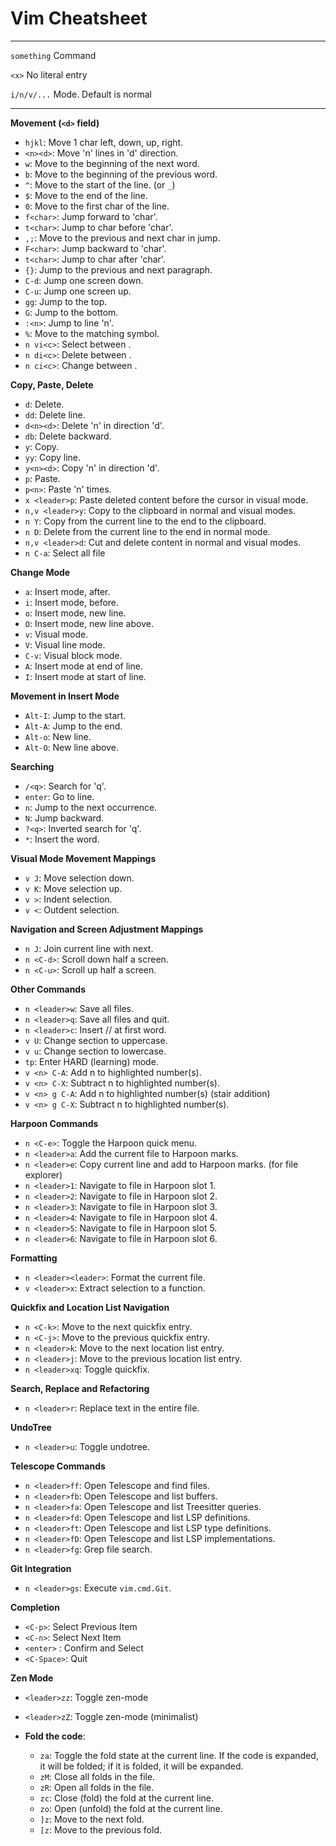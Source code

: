 # Vim Cheatsheet
---
`something` Command

`<x>` No literal entry

`i/n/v/...` Mode. Default is normal

---

**Movement (`<d>` field)**
- `hjkl`: Move 1 char left, down, up, right.
- `<n><d>`: Move 'n' lines in 'd' direction.
- `w`: Move to the beginning of the next word.
- `b`: Move to the beginning of the previous word.
- `^`: Move to the start of the line. (or `_`)
- `$`: Move to the end of the line.
- `0`: Move to the first char of the line.
- `f<char>`: Jump forward to 'char'.
- `t<char>`: Jump to char before 'char'.
- `,;`: Move to the previous and next char in jump.
- `F<char>`: Jump backward to 'char'.
- `t<char>`: Jump to char after 'char'.
- `{}`: Jump to the previous and next paragraph.
- `C-d`: Jump one screen down.
- `C-u`: Jump one screen up.
- `gg`: Jump to the top.
- `G`: Jump to the bottom.
- `:<n>`: Jump to line 'n'.
- `%`: Move to the matching symbol.
- `n vi<c>`: Select between <c>.
- `n di<c>`: Delete between <c>.
- `n ci<c>`: Change between <c>.

**Copy, Paste, Delete**
- `d`: Delete.
- `dd`: Delete line.
- `d<n><d>`: Delete 'n' in direction 'd'.
- `db`: Delete backward.
- `y`: Copy.
- `yy`: Copy line.
- `y<n><d>`: Copy 'n' in direction 'd'.
- `p`: Paste.
- `p<n>`: Paste 'n' times.
- `x <leader>p`: Paste deleted content before the cursor in visual mode.
- `n,v <leader>y`: Copy to the clipboard in normal and visual modes.
- `n Y`: Copy from the current line to the end to the clipboard.
- `n D`: Delete from the current line to the end in normal mode.
- `n,v <leader>d`: Cut and delete content in normal and visual modes.
- `n C-a`: Select all file

**Change Mode**
- `a`: Insert mode, after.
- `i`: Insert mode, before.
- `o`: Insert mode, new line.
- `O`: Insert mode, new line above.
- `v`: Visual mode.
- `V`: Visual line mode.
- `C-v`: Visual block mode.
- `A`: Insert mode at end of line.
- `I`: Insert mode at start of line.

**Movement in Insert Mode**
- `Alt-I`: Jump to the start.
- `Alt-A`: Jump to the end.
- `Alt-o`: New line.
- `Alt-O`: New line above.

**Searching**
- `/<q>`: Search for 'q'.
- `enter`: Go to line.
- `n`: Jump to the next occurrence.
- `N`: Jump backward.
- `?<q>`: Inverted search for 'q'.
- `*`: Insert the word.

**Visual Mode Movement Mappings**
- `v J`: Move selection down.
- `v K`: Move selection up.
- `v >`: Indent selection.
- `v <`: Outdent selection.

**Navigation and Screen Adjustment Mappings**
- `n J`: Join current line with next.
- `n <C-d>`: Scroll down half a screen.
- `n <C-u>`: Scroll up half a screen.

**Other Commands**
- `n <leader>w`: Save all files.
- `n <leader>q`: Save all files and quit.
- `n <leader>c`: Insert // at first word.
- `v U`: Change section to uppercase.
- `v u`: Change section to lowercase.
- `tp`: Enter HARD (learning) mode.
- `v <n> C-A`: Add n to highlighted number(s).
- `v <n> C-X`: Subtract n to highlighted number(s).
- `v <n> g C-A`: Add n to highlighted number(s) (stair addition)
- `v <n> g C-X`: Subtract n to highlighted number(s).

**Harpoon Commands**
- `n <C-e>`: Toggle the Harpoon quick menu.
- `n <leader>a`: Add the current file to Harpoon marks.
- `n <leader>e`: Copy current line and add to Harpoon marks. (for file explorer)
- `n <leader>1`: Navigate to file in Harpoon slot 1.
- `n <leader>2`: Navigate to file in Harpoon slot 2.
- `n <leader>3`: Navigate to file in Harpoon slot 3.
- `n <leader>4`: Navigate to file in Harpoon slot 4.
- `n <leader>5`: Navigate to file in Harpoon slot 5.
- `n <leader>6`: Navigate to file in Harpoon slot 6.

**Formatting**
- `n <leader><leader>`: Format the current file.
- `v <leader>x`: Extract selection to a function.

**Quickfix and Location List Navigation**
- `n <C-k>`: Move to the next quickfix entry.
- `n <C-j>`: Move to the previous quickfix entry.
- `n <leader>k`: Move to the next location list entry.
- `n <leader>j`: Move to the previous location list entry.
- `n <leader>xq`: Toggle quickfix.

**Search, Replace and Refactoring**
- `n <leader>r`: Replace text in the entire file.

**UndoTree**
- `n <leader>u`: Toggle undotree.

**Telescope Commands**
- `n <leader>ff`: Open Telescope and find files.
- `n <leader>fb`: Open Telescope and list buffers.
- `n <leader>fa`: Open Telescope and list Treesitter queries.
- `n <leader>fd`: Open Telescope and list LSP definitions.
- `n <leader>ft`: Open Telescope and list LSP type definitions.
- `n <leader>fD`: Open Telescope and list LSP implementations.
- `n <leader>fg`: Grep file search.

**Git Integration**
- `n <leader>gs`: Execute `vim.cmd.Git`.

**Completion**
- `<C-p>`: Select Previous Item
- `<C-n>`: Select Next Item
- `<enter>` : Confirm and Select
- `<C-Space>`: Quit

**Zen Mode**
- `<leader>zz`: Toggle zen-mode
- `<leader>zZ`: Toggle zen-mode (minimalist)

- **Fold the code**:
  - `za`: Toggle the fold state at the current line. If the code is expanded, it will be folded; if it is folded, it will be expanded.
  - `zM`: Close all folds in the file.
  - `zR`: Open all folds in the file.
  - `zc`: Close (fold) the fold at the current line.
  - `zo`: Open (unfold) the fold at the current line.
  - `]z`: Move to the next fold.
  - `[z`: Move to the previous fold.

